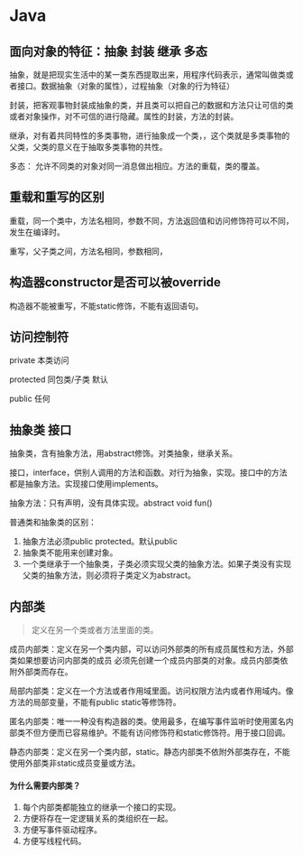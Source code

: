 # Java 

## 面向对象的特征：抽象 封装 继承 多态

抽象，就是把现实生活中的某一类东西提取出来，用程序代码表示，通常叫做类或者接口。数据抽象（对象的属性），过程抽象（对象的行为特征）

封装，把客观事物封装成抽象的类，并且类可以把自己的数据和方法只让可信的类或者对象操作，对不可信的进行隐藏。属性的封装，方法的封装。

继承，对有着共同特性的多类事物，进行抽象成一个类，，这个类就是多类事物的父类，父类的意义在于抽取多类事物的共性。

多态： 允许不同类的对象对同一消息做出相应。方法的重载，类的覆盖。

## 重载和重写的区别

重载，同一个类中，方法名相同，参数不同，方法返回值和访问修饰符可以不同，发生在编译时。

重写，父子类之间，方法名相同，参数相同，

## 构造器constructor是否可以被override

构造器不能被重写，不能static修饰，不能有返回语句。

## 访问控制符

private  本类访问

protected 同包类/子类 默认

public  任何

## 抽象类  接口

抽象类，含有抽象方法，用abstract修饰。对类抽象，继承关系。

接口，interface，供别人调用的方法和函数。对行为抽象，实现。接口中的方法都是抽象方法。实现接口使用implements。
   
抽象方法：只有声明，没有具体实现。abstract void fun()
   
普通类和抽象类的区别：
   1. 抽象方法必须public protected。默认public
   2. 抽象类不能用来创建对象。
   3. 一个类继承于一个抽象类，子类必须实现父类的抽象方法。如果子类没有实现父类的抽象方法，则必须将子类定义为abstract。

## 内部类
> 定义在另一个类或者方法里面的类。

成员内部类：定义在另一个类内部，可以访问外部类的所有成员属性和方法，外部类如果想要访问内部类的成员 必须先创建一个成员内部类的对象。成员内部类依附外部类而存在。

局部内部类：定义在一个方法或者作用域里面。访问权限方法内或者作用域内。像方法的局部变量，不能有public static等修饰符。

匿名内部类：唯一一种没有构造器的类。使用最多，在编写事件监听时使用匿名内部类不但方便而已容易维护。不能有访问修饰符和static修饰符。用于接口回调。

静态内部类：定义在另一个类内部，static。静态内部类不依附外部类存在，不能使用外部类非static成员变量或方法。


#### 为什么需要内部类？
1. 每个内部类都能独立的继承一个接口的实现。
2. 方便将存在一定逻辑关系的类组织在一起。
3. 方便写事件驱动程序。
4. 方便写线程代码。